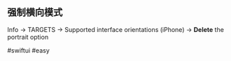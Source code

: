 ## 强制横向模式

Info → TARGETS → Supported interface orientations (iPhone) → **Delete** the portrait option

#swiftui #easy 